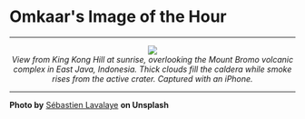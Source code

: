 # Omkaar's Image of the Hour

---

<div align="center">

<a href="https://unsplash.com/photos/volcanoes-erupt-amidst-clouds-at-sunset-RuA4YqFQOc4">
  <img src="https://images.unsplash.com/photo-1749731630653-d9b3f00573ed?crop=entropy&cs=tinysrgb&fit=max&fm=jpg&ixid=M3w3NjA2Nzh8MHwxfHJhbmRvbXx8fHx8fHx8fDE3NTE1MDQ0MDB8&ixlib=rb-4.1.0&q=80&w=1080" style="max-width:100%; height:auto;">
</a>

<br>
<i>View from King Kong Hill at sunrise, overlooking the Mount Bromo volcanic complex in East Java, Indonesia. Thick clouds fill the caldera while smoke rises from the active crater. Captured with an iPhone.</i>

</div>

---

**Photo by** [Sébastien Lavalaye](https://unsplash.com/@pelloche) **on Unsplash**
